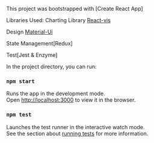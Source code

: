 This project was bootstrapped with [Create React App]

Libraries Used:
Charting Library [React-vis](https://uber.github.io/react-vis/) 

Design [Material-Ui](https://material-ui.com/)

State Management[Redux]

Test[Jest & Enzyme]

In the project directory, you can run:

### `npm start`

Runs the app in the development mode.<br>
Open [http://localhost:3000](http://localhost:3000) to view it in the browser.


### `npm test`

Launches the test runner in the interactive watch mode.<br>
See the section about [running tests](https://facebook.github.io/create-react-app/docs/running-tests) for more information.

